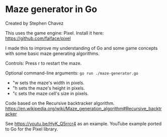 # Maze generator in Go

Created by Stephen Chavez



This uses the game engine: Pixel. Install it here: https://github.com/faiface/pixel


I made this to improve my understanding of Go and some game concepts with some basic maze generating algorithms.

Controls: Press r to restart the maze.

Optional command-line arguments: `go run ./maze-generator.go`
  - "w sets the maze's width in pixels.
  -	"h sets the maze's height in pixels.
  -	"c sets the maze cell's size in pixels.

Code based on the Recursive backtracker algorithm. https://en.wikipedia.org/wiki/Maze_generation_algorithm#Recursive_backtracker

See https://youtu.be/HyK_Q5rrcr4 as an example. YouTube example ported to Go for the Pixel library.
